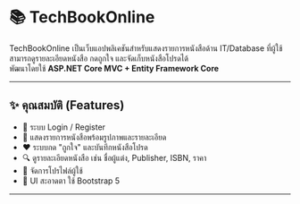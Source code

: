 # 📚 TechBookOnline

TechBookOnline เป็นเว็บแอปพลิเคชันสำหรับแสดงรายการหนังสือด้าน IT/Database ที่ผู้ใช้สามารถดูรายละเอียดหนังสือ กดถูกใจ และจัดเก็บหนังสือโปรดได้  
พัฒนาโดยใช้ **ASP.NET Core MVC + Entity Framework Core**

---

## ✨ คุณสมบัติ (Features)
- 🔐 ระบบ Login / Register
- 📖 แสดงรายการหนังสือพร้อมรูปภาพและรายละเอียด
- ❤️ ระบบกด "ถูกใจ" และบันทึกหนังสือโปรด
- 🔍 ดูรายละเอียดหนังสือ เช่น ชื่อผู้แต่ง, Publisher, ISBN, ราคา
- 👤 จัดการโปรไฟล์ผู้ใช้
- 🎨 UI สะอาดตา ใช้ Bootstrap 5

---
